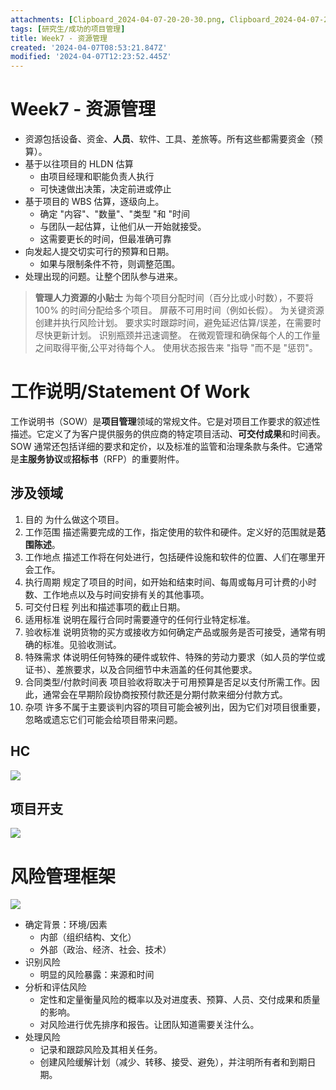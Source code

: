 ```yaml
---
attachments: [Clipboard_2024-04-07-20-20-30.png, Clipboard_2024-04-07-20-20-44.png, Clipboard_2024-04-07-20-21-36.png]
tags: [研究生/成功的项目管理]
title: Week7 - 资源管理
created: '2024-04-07T08:53:21.847Z'
modified: '2024-04-07T12:23:52.445Z'
---
```


# Week7 - 资源管理
- 资源包括设备、资金、**人员**、软件、工具、差旅等。所有这些都需要资金（预算）。
- 基于以往项目的 HLDN 估算
  - 由项目经理和职能负责人执行
  - 可快速做出决策，决定前进或停止
- 基于项目的 WBS 估算，逐级向上。
  - 确定 "内容"、"数量"、"类型 "和 "时间
  - 与团队一起估算，让他们从一开始就接受。
  - 这需要更长的时间，但最准确可靠
- 向发起人提交切实可行的预算和日期。
  - 如果与限制条件不符，则调整范围。
- 处理出现的问题。让整个团队参与进来。

> **管理人力资源的小贴士**
 为每个项目分配时间（百分比或小时数），不要将 100% 的时间分配给多个项目。
 屏蔽不可用时间（例如长假）。
 为关键资源创建并执行风险计划。
 要求实时跟踪时间，避免延迟估算/误差，在需要时尽快更新计划。
 识别瓶颈并迅速调整。
 在微观管理和确保每个人的工作量之间取得平衡,公平对待每个人。
 使用状态报告来 "指导 "而不是 "惩罚"。

# 工作说明/Statement Of Work
工作说明书（SOW）是**项目管理**领域的常规文件。它是对项目工作要求的叙述性描述。它定义了为客户提供服务的供应商的特定项目活动、**可交付成果**和时间表。SOW 通常还包括详细的要求和定价，以及标准的监管和治理条款与条件。它通常是**主服务协议**或**招标书**（RFP）的重要附件。

## 涉及领域
1. 目的
为什么做这个项目。
2. 工作范围
描述需要完成的工作，指定使用的软件和硬件。定义好的范围就是**范围陈述**。
3. 工作地点
描述工作将在何处进行，包括硬件设施和软件的位置、人们在哪里开会工作。
4. 执行周期
规定了项目的时间，如开始和结束时间、每周或每月可计费的小时数、工作地点以及与时间安排有关的其他事项。
5. 可交付日程
列出和描述事项的截止日期。
6. 适用标准
说明在履行合同时需要遵守的任何行业特定标准。
7. 验收标准
说明货物的买方或接收方如何确定产品或服务是否可接受，通常有明确的标准。见验收测试。
8. 特殊需求
体说明任何特殊的硬件或软件、特殊的劳动力要求（如人员的学位或证书）、差旅要求，以及合同细节中未涵盖的任何其他要求。
9. 合同类型/付款时间表
项目验收将取决于可用预算是否足以支付所需工作。因此，通常会在早期阶段协商按预付款还是分期付款来细分付款方式。
10. 杂项
许多不属于主要谈判内容的项目可能会被列出，因为它们对项目很重要，忽略或遗忘它们可能会给项目带来问题。

## HC
![](@attachment/Clipboard_2024-04-07-20-20-30.png)

## 项目开支
![](@attachment/Clipboard_2024-04-07-20-20-44.png)


# 风险管理框架
![](@attachment/Clipboard_2024-04-07-20-21-36.png)
- 确定背景：环境/因素
  - 内部（组织结构、文化）
  - 外部（政治、经济、社会、技术）
- 识别风险
  - 明显的风险暴露：来源和时间
- 分析和评估风险
  - 定性和定量衡量风险的概率以及对进度表、预算、人员、交付成果和质量的影响。
  - 对风险进行优先排序和报告。让团队知道需要关注什么。
- 处理风险
  - 记录和跟踪风险及其相关任务。
  - 创建风险缓解计划（减少、转移、接受、避免），并注明所有者和到期日期。






